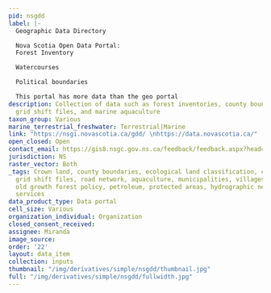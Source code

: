 ```yaml
---
pid: nsgdd
label: |-
  Geographic Data Directory

  Nova Scotia Open Data Portal:
  Forest Inventory

  Watercourses

  Political boundaries

  This portal has more data than the geo portal
description: Collection of data such as forest inventories, county boundaries, topography,
  grid shift files, and marine aquaculture
taxon_group: Various
marine_terrestrial_freshwater: Terrestrial|Marine
link: "https://nsgi.novascotia.ca/gdd/ \nhttps://data.novascotia.ca/"
open_closed: Open
contact_email: https://gis8.nsgc.gov.ns.ca/feedback/feedback.aspx?head=Geographic%20Data%20Directory&app=gdd&func=
jurisdiction: NS
raster_vector: Both
_tags: Crown land, county boundaries, ecological land classification, civic addresses,
  grid shift files, road network, aquaculture, municipalities, villages, forest inventory,
  old growth forest policy, petroleum, protected areas, hydrographic network, community
  services
data_product_type: Data portal
cell_size: Various
organization_individual: Organization
closed_consent_received: 
assignee: Miranda
image_source: 
order: '22'
layout: data_item
collection: inputs
thumbnail: "/img/derivatives/simple/nsgdd/thumbnail.jpg"
full: "/img/derivatives/simple/nsgdd/fullwidth.jpg"
---
```

